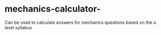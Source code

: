 # mechanics-calculator-
Can be used to calculate answers for mechanics questions based on the a level syllabus
